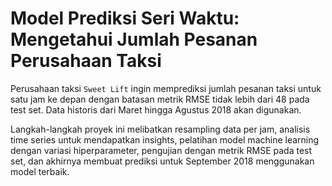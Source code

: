 # Model Prediksi Seri Waktu: Mengetahui Jumlah Pesanan Perusahaan Taksi

Perusahaan taksi `Sweet Lift` ingin memprediksi jumlah pesanan taksi untuk satu jam ke depan dengan batasan metrik RMSE tidak lebih dari 48 pada test set. Data historis dari Maret hingga Agustus 2018 akan digunakan. 

Langkah-langkah proyek ini melibatkan resampling data per jam, analisis time series untuk mendapatkan insights, pelatihan model machine learning dengan variasi hiperparameter, pengujian dengan metrik RMSE pada test set, dan akhirnya membuat prediksi untuk September 2018 menggunakan model terbaik.

